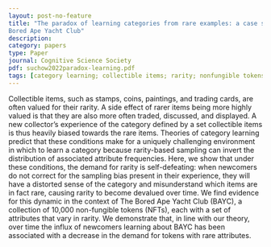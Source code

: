 ```yaml
---
layout: post-no-feature
title: "The paradox of learning categories from rare examples: a case study of NFTs &amp; The
Bored Ape Yacht Club"
description:
category: papers
type: Paper
journal: Cognitive Science Society
pdf: suchow2022paradox-learning.pdf
tags: [category learning; collectible items; rarity; nonfungible tokens; cryptocurrency]
---
```


Collectible items, such as stamps, coins, paintings, and trading cards, are often valued for their rarity. A side effect of rarer items being more highly valued is that they are also more
often traded, discussed, and displayed. A new collector’s experience of the category defined by a set collectible items is thus heavily biased towards the rare items. Theories of category learning predict that these conditions make for a uniquely challenging environment in which to learn a category because
rarity-based sampling can invert the distribution of associated attribute frequencies. Here, we show that under these conditions, the demand for rarity is self-defeating: when newcomers do not correct for the sampling bias present in their experience, they will have a distorted sense of the category and misunderstand which items are in fact rare, causing rarity to become devalued over time. We find evidence for this dynamic in the context of The Bored Ape Yacht Club (BAYC), a collection
of 10,000 non-fungible tokens (NFTs), each with a set of attributes that vary in rarity. We demonstrate that, in line with our theory, over time the influx of newcomers learning about BAYC has been associated with a decrease in the demand for tokens with rare attributes.
